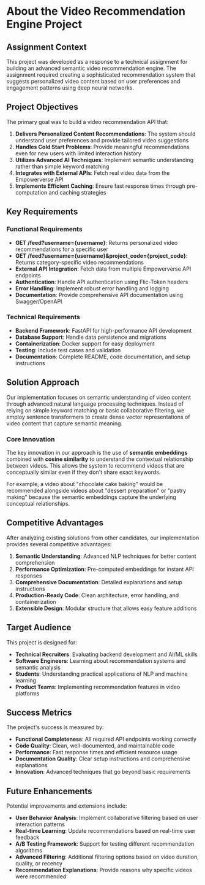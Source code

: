 # About the Video Recommendation Engine Project

## Assignment Context

This project was developed as a response to a technical assignment for building an advanced semantic video recommendation engine. The assignment required creating a sophisticated recommendation system that suggests personalized video content based on user preferences and engagement patterns using deep neural networks.

## Project Objectives

The primary goal was to build a video recommendation API that:

1. **Delivers Personalized Content Recommendations**: The system should understand user preferences and provide tailored video suggestions
2. **Handles Cold Start Problems**: Provide meaningful recommendations even for new users with limited interaction history
3. **Utilizes Advanced AI Techniques**: Implement semantic understanding rather than simple keyword matching
4. **Integrates with External APIs**: Fetch real video data from the Empowerverse API
5. **Implements Efficient Caching**: Ensure fast response times through pre-computation and caching strategies

## Key Requirements

### Functional Requirements

- **GET /feed?username={username}**: Returns personalized video recommendations for a specific user
- **GET /feed?username={username}&project_code={project_code}**: Returns category-specific video recommendations
- **External API Integration**: Fetch data from multiple Empowerverse API endpoints
- **Authentication**: Handle API authentication using Flic-Token headers
- **Error Handling**: Implement robust error handling and logging
- **Documentation**: Provide comprehensive API documentation using Swagger/OpenAPI

### Technical Requirements

- **Backend Framework**: FastAPI for high-performance API development
- **Database Support**: Handle data persistence and migrations
- **Containerization**: Docker support for easy deployment
- **Testing**: Include test cases and validation
- **Documentation**: Complete README, code documentation, and setup instructions

## Solution Approach

Our implementation focuses on semantic understanding of video content through advanced natural language processing techniques. Instead of relying on simple keyword matching or basic collaborative filtering, we employ sentence transformers to create dense vector representations of video content that capture semantic meaning.

### Core Innovation

The key innovation in our approach is the use of **semantic embeddings** combined with **cosine similarity** to understand the contextual relationship between videos. This allows the system to recommend videos that are conceptually similar even if they don't share exact keywords.

For example, a video about "chocolate cake baking" would be recommended alongside videos about "dessert preparation" or "pastry making" because the semantic embeddings capture the underlying conceptual relationships.

## Competitive Advantages

After analyzing existing solutions from other candidates, our implementation provides several competitive advantages:

1. **Semantic Understanding**: Advanced NLP techniques for better content comprehension
2. **Performance Optimization**: Pre-computed embeddings for instant API responses
3. **Comprehensive Documentation**: Detailed explanations and setup instructions
4. **Production-Ready Code**: Clean architecture, error handling, and containerization
5. **Extensible Design**: Modular structure that allows easy feature additions

## Target Audience

This project is designed for:

- **Technical Recruiters**: Evaluating backend development and AI/ML skills
- **Software Engineers**: Learning about recommendation systems and semantic analysis
- **Students**: Understanding practical applications of NLP and machine learning
- **Product Teams**: Implementing recommendation features in video platforms

## Success Metrics

The project's success is measured by:

- **Functional Completeness**: All required API endpoints working correctly
- **Code Quality**: Clean, well-documented, and maintainable code
- **Performance**: Fast response times and efficient resource usage
- **Documentation Quality**: Clear setup instructions and comprehensive explanations
- **Innovation**: Advanced techniques that go beyond basic requirements

## Future Enhancements

Potential improvements and extensions include:

- **User Behavior Analysis**: Implement collaborative filtering based on user interaction patterns
- **Real-time Learning**: Update recommendations based on real-time user feedback
- **A/B Testing Framework**: Support for testing different recommendation algorithms
- **Advanced Filtering**: Additional filtering options based on video duration, quality, or recency
- **Recommendation Explanations**: Provide reasons why specific videos were recommended

